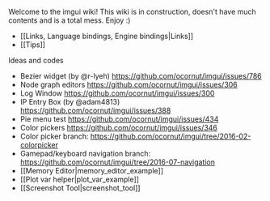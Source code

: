 Welcome to the imgui wiki!
This wiki is in construction, doesn't have much contents and is a total mess. Enjoy :)

- [[Links, Language bindings, Engine bindings|Links]]
- [[Tips]]

Ideas and codes

- Bezier widget (by @r-lyeh) https://github.com/ocornut/imgui/issues/786
- Node graph editors https://github.com/ocornut/imgui/issues/306
- Log Window https://github.com/ocornut/imgui/issues/300
- IP Entry Box (by @adam4813) https://github.com/ocornut/imgui/issues/388
- Pie menu test https://github.com/ocornut/imgui/issues/434
- Color pickers https://github.com/ocornut/imgui/issues/346
- Color picker branch: https://github.com/ocornut/imgui/tree/2016-02-colorpicker
- Gamepad/keyboard navigation branch: https://github.com/ocornut/imgui/tree/2016-07-navigation
- [[Memory Editor|memory_editor_example]]
- [[Plot var helper|plot_var_example]]
- [[Screenshot Tool|screenshot_tool]]

